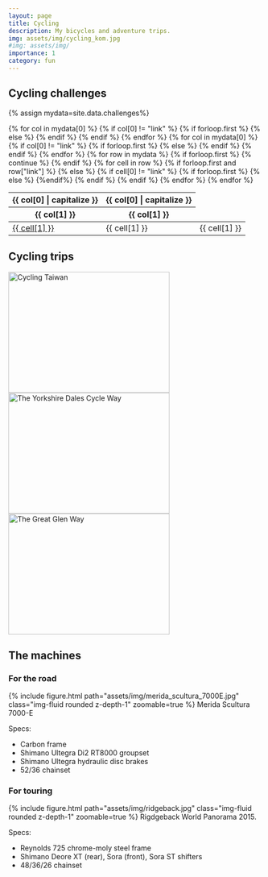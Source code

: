 ```yaml
---
layout: page
title: Cycling
description: My bicycles and adventure trips.
img: assets/img/cycling_kom.jpg
#img: assets/img/
importance: 1
category: fun
---
```


## Cycling challenges

{% assign mydata=site.data.challenges%}
<table class="mytable" >
  <thead>
  {% for col in mydata[0] %}
    {% if col[0] != "link" %}
      {% if forloop.first %}
        <th>{{ col[0] | capitalize }}</th>
      {% else %}
        <th class="table-right">{{ col[0] | capitalize }}</th>
      {% endif %}
    {% endif %}
  {% endfor %}
  </thead>
  <thead>
  {% for col in mydata[0] %}
    {% if col[0] != "link" %}
      {% if forloop.first %}
        <th>{{ col[1] }}</th>
      {% else %}
        <th class="table-right">{{ col[1] }}</th>
      {% endif %}
    {% endif %}
  {% endfor %}
  </thead>

  <tbody>
  {% for row in mydata %}
    {% if forloop.first %}
      {% continue %}
    {% endif %}
    <tr>
    {% for cell in row %}
      {% if forloop.first and row["link"] %}
        <td><a href="https://www.strava.com/activities/{{ row["link"] }}">{{ cell[1] }}</a></td>
      {% else %}
        {% if cell[0] != "link" %}
          {% if forloop.first %}
            <td>{{ cell[1] }}</td>
          {% else %}
            <td class="table-right" >{{ cell[1] }}</td>
          {%endif%}
        {% endif %}
      {% endif %}
    {% endfor %}
    </tr>
  {% endfor %}
  </tbody>
</table>


## Cycling trips

<div class="container">
  <div class="row row-cols-2">
    <div class="col">
      <a data-flickr-embed="true" data-header="true" data-footer="true" href="https://www.flickr.com/photos/faoch/albums/72157680080387628" title="Cycling Taiwan"><img src="https://live.staticflickr.com/65535/40735736163_3deaed2161_n.jpg" width="320" height="240" alt="Cycling Taiwan"></a><script async src="//embedr.flickr.com/assets/client-code.js" charset="utf-8"></script>
    </div>
    <div class="col">
      <a data-flickr-embed="true" data-header="true" data-footer="true" href="https://www.flickr.com/photos/faoch/albums/72157666638728105" title="The Yorkshire Dales Cycle Way"><img src="https://live.staticflickr.com/1583/26140148516_cd6074cd38_n.jpg" width="320" height="240" alt="The Yorkshire Dales Cycle Way"></a><script async src="//embedr.flickr.com/assets/client-code.js" charset="utf-8"></script>
    </div>
    <div class="col">
      <a data-flickr-embed="true" data-header="true" data-footer="true" href="https://www.flickr.com/photos/faoch/albums/72157647734510758" title="The Great Glen Way"><img src="https://live.staticflickr.com/3895/15196741619_715be2ebe1_n.jpg" width="320" height="240" alt="The Great Glen Way"></a><script async src="//embedr.flickr.com/assets/client-code.js" charset="utf-8"></script>
    </div>
  </div>
</div>


## The machines

### For the road

{% include figure.html path="assets/img/merida_scultura_7000E.jpg" class="img-fluid rounded z-depth-1" zoomable=true %}
Merida Scultura 7000-E

Specs:

- Carbon frame
- Shimano Ultegra Di2 RT8000 groupset
- Shimano Ultegra hydraulic disc brakes
- 52/36 chainset

### For touring

{% include figure.html path="assets/img/ridgeback.jpg" class="img-fluid rounded z-depth-1" zoomable=true %}
Rigdgeback World Panorama 2015.

Specs:

- Reynolds 725 chrome-moly steel frame
- Shimano Deore XT (rear), Sora (front), Sora ST shifters
- 48/36/26 chainset

